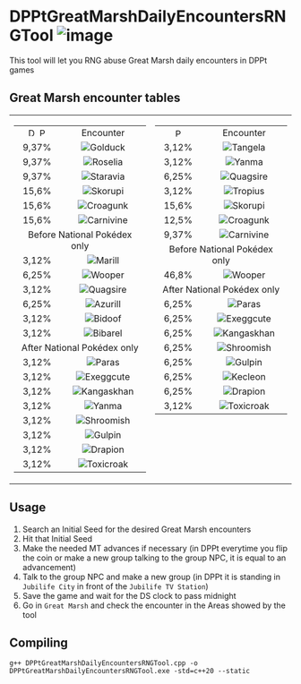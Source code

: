 # DPPtGreatMarshDailyEncountersRNGTool ![image](https://github.com/user-attachments/assets/2f909025-1905-4424-bf12-829d216e89f5)


This tool will let you RNG abuse Great Marsh daily encounters in DPPt games

## Great Marsh encounter tables
<table>
  <tr>
    <td valign="top">
      <table>
        <tr align="center">
          <td>
            <img src="https://github.com/Real96/DPPtHoneyTreeRNGTool/assets/20956021/cae6e50d-5d3b-4beb-bdea-c3bdfae8940a" title="D" width="15">
            <img src="https://github.com/Real96/DPPtHoneyTreeRNGTool/assets/20956021/bbe51f0e-417c-4359-b1c6-3e2e36a4798a" title="P" width="15">
          </td>
          <td>Encounter</td>
        </tr>
        <tr align="center">
          <td>9,37%</td>
          <td><img src="https://github.com/PokeAPI/sprites/blob/master/sprites/pokemon/versions/generation-viii/icons/55.png" title="Golduck"></td>
        </tr>
        <tr align="center">
          <td>9,37%</td>
          <td><img src="https://github.com/PokeAPI/sprites/blob/master/sprites/pokemon/versions/generation-viii/icons/315.png" title="Roselia"></td>
        </tr>
        <tr align="center">
          <td>9,37%</td>
          <td><img src="https://github.com/PokeAPI/sprites/blob/master/sprites/pokemon/versions/generation-viii/icons/397.png" title="Staravia"></td>
        </tr>
        <tr align="center">
          <td>15,6%</td>
          <td><img src="https://github.com/PokeAPI/sprites/blob/master/sprites/pokemon/versions/generation-viii/icons/451.png" title="Skorupi"></td>
        </tr>
        <tr align="center">
          <td>15,6%</td>
          <td><img src="https://github.com/PokeAPI/sprites/blob/master/sprites/pokemon/versions/generation-viii/icons/453.png" title="Croagunk"></td>
        </tr>
        <tr align="center">
          <td>15,6%</td>
          <td><img src="https://github.com/PokeAPI/sprites/blob/master/sprites/pokemon/versions/generation-viii/icons/455.png" title="Carnivine"></td>
        </tr>
        <tr align="center">
          <td colspan="2">Before National Pokédex only</td>
        </tr>
        <tr align="center">
          <td>3,12%</td>
          <td><img src="https://github.com/PokeAPI/sprites/blob/master/sprites/pokemon/versions/generation-viii/icons/183.png" title="Marill"></td>
        </tr>
        <tr align="center">
          <td>6,25%</td>
          <td><img src="https://github.com/PokeAPI/sprites/blob/master/sprites/pokemon/versions/generation-viii/icons/194.png" title="Wooper"></td>
        </tr>
        <tr align="center">
          <td>3,12%</td>
          <td><img src="https://github.com/PokeAPI/sprites/blob/master/sprites/pokemon/versions/generation-viii/icons/195.png" title="Quagsire"></td>
        </tr>
        <tr align="center">
          <td>6,25%</td>
          <td><img src="https://github.com/PokeAPI/sprites/blob/master/sprites/pokemon/versions/generation-viii/icons/298.png" title="Azurill"></td>
        </tr>
        <tr align="center">
          <td>3,12%</td>
          <td><img src="https://github.com/PokeAPI/sprites/blob/master/sprites/pokemon/versions/generation-viii/icons/399.png" title="Bidoof"></td>
        </tr>
        <tr align="center">
          <td>3,12%</td>
          <td><img src="https://github.com/PokeAPI/sprites/blob/master/sprites/pokemon/versions/generation-viii/icons/400.png" title="Bibarel"></td>
        </tr>
        <tr align="center">
          <td colspan="2">After National Pokédex only</td>
        </tr>
        <tr align="center">
          <td>3,12%</td>
          <td><img src="https://github.com/PokeAPI/sprites/blob/master/sprites/pokemon/versions/generation-viii/icons/46.png" title="Paras"></td>
        </tr>
        <tr align="center">
          <td>3,12%</td>
          <td><img src="https://github.com/PokeAPI/sprites/blob/master/sprites/pokemon/versions/generation-viii/icons/102.png" title="Exeggcute"></td>
        </tr>
        <tr align="center">
          <td>3,12%</td>
          <td><img src="https://github.com/PokeAPI/sprites/blob/master/sprites/pokemon/versions/generation-viii/icons/115.png" title="Kangaskhan"></td>
        </tr>
        <tr align="center">
          <td>3,12%</td>
          <td><img src="https://github.com/PokeAPI/sprites/blob/master/sprites/pokemon/versions/generation-viii/icons/193.png" title="Yanma"></td>
        </tr>
        <tr align="center">
          <td>3,12%</td>
          <td><img src="https://github.com/PokeAPI/sprites/blob/master/sprites/pokemon/versions/generation-viii/icons/285.png" title="Shroomish"></td>
        </tr>
        <tr align="center">
          <td>3,12%</td>
          <td><img src="https://github.com/PokeAPI/sprites/blob/master/sprites/pokemon/versions/generation-viii/icons/316.png" title="Gulpin"></td>
        </tr>
        <tr align="center">
          <td>3,12%</td>
          <td><img src="https://github.com/PokeAPI/sprites/blob/master/sprites/pokemon/versions/generation-viii/icons/452.png" title="Drapion"></td>
        </tr>
        <tr align="center">
          <td>3,12%</td>
          <td><img src="https://github.com/PokeAPI/sprites/blob/master/sprites/pokemon/versions/generation-viii/icons/454.png" title="Toxicroak"></td>
        </tr>
      </table>
    </td>
    <td valign="top">
      <table>
        <tr align="center">
          <td><img src="https://github.com/Real96/DPPtHoneyTreeRNGTool/assets/20956021/a5509f23-652f-4433-90f8-d97b7881802b" title="Pt" width="15"></td>
          <td>Encounter</td>
        </tr>
        <tr align="center">
          <td>3,12%</td>
          <td><img src="https://github.com/PokeAPI/sprites/blob/master/sprites/pokemon/versions/generation-viii/icons/114.png" title="Tangela"></td>
        </tr>
        <tr align="center">
          <td>3,12%</td>
          <td><img src="https://github.com/PokeAPI/sprites/blob/master/sprites/pokemon/versions/generation-viii/icons/193.png" title="Yanma"></td>
        </tr>
        <tr align="center">
          <td>6,25%</td>
          <td><img src="https://github.com/PokeAPI/sprites/blob/master/sprites/pokemon/versions/generation-viii/icons/195.png" title="Quagsire"></td>
        </tr>
        <tr align="center">
          <td>3,12%</td>
          <td><img src="https://github.com/PokeAPI/sprites/blob/master/sprites/pokemon/versions/generation-viii/icons/357.png" title="Tropius"></td>
        </tr>
        <tr align="center">
          <td>15,6%</td>
          <td><img src="https://github.com/PokeAPI/sprites/blob/master/sprites/pokemon/versions/generation-viii/icons/451.png" title="Skorupi"></td>
        </tr>
        <tr align="center">
          <td>12,5%</td>
          <td><img src="https://github.com/PokeAPI/sprites/blob/master/sprites/pokemon/versions/generation-viii/icons/453.png" title="Croagunk"></td>
        </tr>
        <tr align="center">
          <td>9,37%</td>
          <td><img src="https://github.com/PokeAPI/sprites/blob/master/sprites/pokemon/versions/generation-viii/icons/455.png" title="Carnivine"></td>
        </tr>
        <tr align="center">
          <td colspan="2">Before National Pokédex only</td>
        </tr>
        <tr align="center">
          <td>46,8%</td>
          <td><img src="https://github.com/PokeAPI/sprites/blob/master/sprites/pokemon/versions/generation-viii/icons/194.png" title="Wooper"></td>
        </tr>
        <tr align="center">
          <td colspan="2">After National Pokédex only</td>
        </tr>
        <tr align="center">
          <td>6,25%</td>
          <td><img src="https://github.com/PokeAPI/sprites/blob/master/sprites/pokemon/versions/generation-viii/icons/46.png" title="Paras"></td>
        </tr>
        <tr align="center">
          <td>6,25%</td>
          <td><img src="https://github.com/PokeAPI/sprites/blob/master/sprites/pokemon/versions/generation-viii/icons/102.png" title="Exeggcute"></td>
        </tr>
        <tr align="center">
          <td>6,25%</td>
          <td><img src="https://github.com/PokeAPI/sprites/blob/master/sprites/pokemon/versions/generation-viii/icons/115.png" title="Kangaskhan"></td>
        </tr>
        <tr align="center">
          <td>6,25%</td>
          <td><img src="https://github.com/PokeAPI/sprites/blob/master/sprites/pokemon/versions/generation-viii/icons/285.png" title="Shroomish"></td>
        </tr>
        <tr align="center">
          <td>6,25%</td>
          <td><img src="https://github.com/PokeAPI/sprites/blob/master/sprites/pokemon/versions/generation-viii/icons/316.png" title="Gulpin"></td>
        </tr>
        <tr align="center">
          <td>6,25%</td>
          <td><img src="https://github.com/PokeAPI/sprites/blob/master/sprites/pokemon/versions/generation-viii/icons/352.png" title="Kecleon"></td>
        </tr>
        <tr align="center">
          <td>6,25%</td>
          <td><img src="https://github.com/PokeAPI/sprites/blob/master/sprites/pokemon/versions/generation-viii/icons/452.png" title="Drapion"></td>
        </tr>
        <tr align="center">
          <td>3,12%</td>
          <td><img src="https://github.com/PokeAPI/sprites/blob/master/sprites/pokemon/versions/generation-viii/icons/454.png" title="Toxicroak"></td>
        </tr>
      </table>
    </td>
  </tr>
</table>

## Usage
1) Search an Initial Seed for the desired Great Marsh encounters
2) Hit that Initial Seed
3) Make the needed MT advances if necessary (in DPPt everytime you flip the coin or make a new group talking to the group NPC, it is equal to an advancement)
4) Talk to the group NPC and make a new group (in DPPt it is standing in `Jubilife City` in front of the `Jubilife TV Station`)
5) Save the game and wait for the DS clock to pass midnight
6) Go in `Great Marsh` and check the encounter in the Areas showed by the tool

## Compiling
```
g++ DPPtGreatMarshDailyEncountersRNGTool.cpp -o DPPtGreatMarshDailyEncountersRNGTool.exe -std=c++20 --static
```

